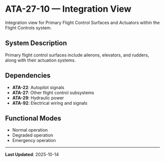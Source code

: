 # ATA-27-10 — Integration View

Integration view for Primary Flight Control Surfaces and Actuators within the Flight Controls system.

## System Description

Primary flight control surfaces include ailerons, elevators, and rudders, along with their actuation systems.

## Dependencies

- **ATA-22**: Autopilot signals
- **ATA-27**: Other flight control subsystems
- **ATA-29**: Hydraulic power
- **ATA-92**: Electrical wiring and signals

## Functional Modes

- Normal operation
- Degraded operation
- Emergency operation

---

**Last Updated**: 2025-10-14
